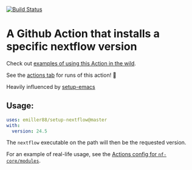 [![Build Status](https://github.com/emiller88/setup-nextflow/workflows/CI/badge.svg)](https://github.com/emiller88/setup-nextflow/actions)

# A Github Action that installs a specific nextflow version

Check out [examples of using this Action in the wild](https://github.com/search?l=&q=emiller88/setup-nextflow+++filename%3A*.yml&type=Code).

See the [actions tab](https://github.com/emiller88/setup-nextflow/actions) for runs of this action! :rocket:

Heavily influenced by [setup-emacs](https://github.com/purcell/setup-emacs)

## Usage:

```yaml
uses: emiller88/setup-nextflow@master
with:
  version: 24.5
```

The `nextflow` executable on the path will then be the requested
version.

For an example of real-life usage, see the [Actions config for
`nf-core/modules`](https://github.com/nf-core/modules/blob/master/.github/workflows/fastqc.yml).
